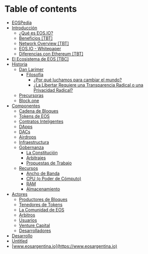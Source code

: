 # Table of contents

* [EOSPedia](README.md)
* [Introducción](introduccion/README.md)
  * [¿Qué es EOS.IO?](introduccion/untitled.md)
  * [Beneficios \[TBT\]](introduccion/beneficios-tbt.md)
  * [Network Overview \[TBT\]](introduccion/network-overview-tbt.md)
  * [EOS.IO - Whitepaper](introduccion/eos.io-whitepaper.md)
  * [Diferencias con Ethereum \[TBT\]](introduccion/diferencias-con-ethereum.md)
* [El Ecosistema de EOS \[TBC\]](el-ecosistema-de-eos.md)
* [Historia](historia/README.md)
  * [Dan Larimer](historia/dan-larimer/README.md)
    * [Filosofía](historia/dan-larimer/filosofia/README.md)
      * [¿Por qué luchamos para cambiar el mundo?](historia/dan-larimer/filosofia/por-que-luchamos-para-cambiar-el-mundo.md)
      * [¿La Libertar Requiere una Transparencia Radical o una Privacidad Radical?](historia/dan-larimer/filosofia/la-libertar-requiere-una-transparencia-radical-o-una-privacidad-radical.md)
  * [Precursoras](historia/precursoras.md)
  * [Block.one](historia/block.one.md)
* [Componentes](componentes/README.md)
  * [Cadena de Bloques](componentes/cadena-de-bloques.md)
  * [Tokens de EOS](componentes/tokens-de-eos.md)
  * [Contratos Inteligentes](componentes/contratos-inteligentes.md)
  * [DApps](componentes/dapps.md)
  * [DACs](componentes/dacs.md)
  * [Airdrops](componentes/airdrops.md)
  * [Infraestructura](componentes/infraestructura.md)
  * [Gobernanza](componentes/gobernanza/README.md)
    * [La Constitución](componentes/gobernanza/la-constitucion.md)
    * [Arbitrajes](componentes/gobernanza/arbitrajes.md)
    * [Propuestas de Trabajo](componentes/gobernanza/propuestas-de-trabajo.md)
  * [Recursos](componentes/recursos/README.md)
    * [Ancho de Banda](componentes/recursos/ancho-de-banda.md)
    * [CPU \(o Poder de Cómputo\)](componentes/recursos/cpu-o-poder-de-computo.md)
    * [RAM](componentes/recursos/ram.md)
    * [Almacenamiento](componentes/recursos/almacenamiento.md)
* [Actores](actores/README.md)
  * [Productores de Bloques](actores/productores-de-bloques.md)
  * [Tenedores de Tokens](actores/tenedores-de-tokens.md)
  * [La Comunidad de EOS](actores/la-comunidad-de-eos.md)
  * [Arbitros](actores/arbitros.md)
  * [Usuarios](actores/usuarios.md)
  * [Venture Capital](actores/venture-capital.md)
  * [Desarrolladores](actores/desarrolladores.md)
* [Desarrollo](desarrollo.md)
* [Untitled](untitled-1.md)
* [www.eosargentina.io](https://www.eosargentina.io)

